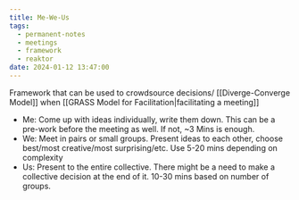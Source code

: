 ```yaml
---
title: Me-We-Us
tags:
  - permanent-notes
  - meetings
  - framework 
  - reaktor
date: 2024-01-12 13:47:00
---
```


Framework that can be used to crowdsource decisions/ [[Diverge-Converge Model]] when [[GRASS Model for Facilitation|facilitating a meeting]]

- Me: Come up with ideas individually, write them down. This can be a pre-work before the meeting as well. If not, ~3 Mins is enough.
- We: Meet in pairs or small groups. Present ideas to each other, choose best/most creative/most surprising/etc. Use 5-20 mins depending on complexity
- Us: Present to the entire collective. There might be a need to make a collective decision at the end of it. 10-30 mins based on number of groups.